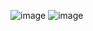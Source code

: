![image](https://github.com/fishman123456/HTML/assets/106389581/9e7a4fae-a4ee-4dd3-ba16-c5808c233e1f)
![image](https://github.com/fishman123456/HTML/assets/106389581/11a2a450-56b7-480e-ac31-5a0ed941c699)


